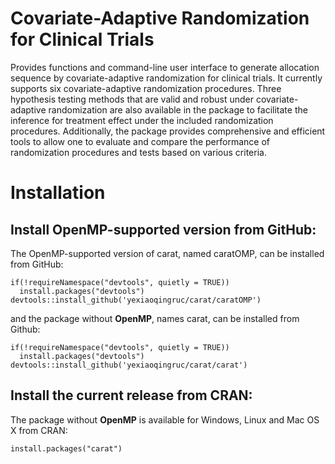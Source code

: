 
# Covariate-Adaptive Randomization for Clinical Trials

Provides functions and command-line user interface to generate allocation sequence by covariate-adaptive randomization for clinical trials. It currently supports six covariate-adaptive randomization procedures. Three hypothesis testing methods that are valid and robust under covariate-adaptive randomization are also available in the package to facilitate the inference for treatment effect under the included randomization procedures. Additionally, the package provides comprehensive and efficient tools to allow one to evaluate and compare the performance of randomization procedures and tests based on various criteria.

# Installation 

## Install OpenMP-supported version from GitHub: 

The OpenMP-supported version of carat, named caratOMP, can be installed from GitHub:

```{R, eval = FALSE}
if(!requireNamespace("devtools", quietly = TRUE))
  install.packages("devtools")
devtools::install_github('yexiaoqingruc/carat/caratOMP')
```

and the package without **OpenMP**, names carat, can be installed from Github: 

```{R, eval = FALSE}
if(!requireNamespace("devtools", quietly = TRUE))
  install.packages("devtools")
devtools::install_github('yexiaoqingruc/carat/carat')
```

## Install the current release from CRAN:

The package without **OpenMP** is available for Windows, Linux and Mac OS X from CRAN: 

```{R, eval = FALSE}
install.packages("carat")
```


